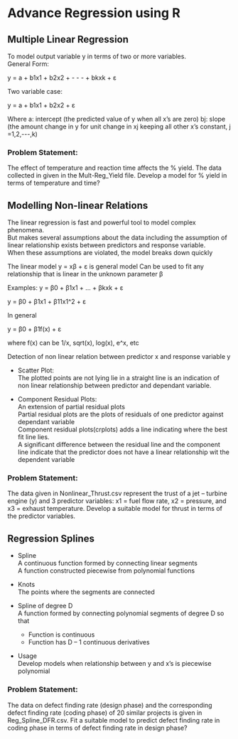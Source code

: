 # Advance Regression using R

## Multiple Linear Regression

To model output variable y in terms of two or more variables.<br>
General Form:

y = a + b1x1 + b2x2 + - - - + bkxk + ε

Two variable case:

y = a + b1x1 + b2x2 + ε

Where
a: intercept (the predicted value of y when all x’s are zero)
bj: slope (the amount change in y for unit change in xj keeping all other x’s constant, j =1,2,---,k)

### Problem Statement:
The effect of temperature and reaction time affects the % yield. The data collected in given in the Mult-Reg_Yield file. Develop a model for % yield in terms of temperature and time?

## Modelling Non-linear Relations

The linear regression is fast and powerful tool to model complex phenomena.<br>
But makes several assumptions about the data including the assumption of linear relationship exists between predictors and response variable.<br>
When these assumptions are violated, the model breaks down quickly

The linear model y = xβ + ε is general model
Can be used to fit any relationship that is linear in the unknown parameter β

Examples:
y = β0 + β1x1 + ... + βkxk + ε

y = β0 + β1x1 + β11x1^2 + ε

In general

y = β0 + β1f(x) + ε

where f(x) can be 1/x, sqrt(x), log(x), e^x, etc 

Detection of non linear relation between predictor x and response variable y

- Scatter Plot:<br>
  The plotted points are not lying lie in a straight line is an indication of non linear relationship between predictor and dependant variable.

- Component Residual Plots:<br>
  An extension of partial residual plots<br>
  Partial residual plots are the plots of residuals of one predictor against dependant variable<br>
  Component residual plots(crplots) adds a line indicating where the best fit line
lies.<br>
  A significant difference between the residual line and the component line indicate
that the predictor does not have a linear relationship wit the dependent variable

### Problem Statement:
The data given in Nonlinear_Thrust.csv represent the trust of a jet –
turbine engine (y) and 3 predictor variables: x1 = fuel flow rate, x2 =
pressure, and x3 = exhaust temperature. Develop a suitable model
for thrust in terms of the predictor variables.

## Regression Splines

- Spline<br>
  A continuous function formed by connecting linear segments<br>
  A function constructed piecewise from polynomial functions

- Knots<br>
  The points where the segments are connected

- Spline of degree D<br>
  A function formed by connecting polynomial segments of degree D so that
  - Function is continuous
  - Function has D – 1 continuous derivatives

- Usage<br>
  Develop models when relationship between y and x’s is piecewise polynomial

### Problem Statement:
The data on defect finding rate (design phase) and the
corresponding defect finding rate (coding phase) of 20 similar projects is given in
Reg_Spline_DFR.csv. Fit a suitable model to predict defect finding rate in coding
phase in terms of defect finding rate in design phase?
